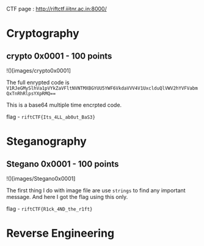 CTF page : http://riftctf.iiitnr.ac.in:8000/

# Cryptography

## crypto 0x0001		-		100 points

!()[images/crypto0x0001]

The full enrypted code is ``` V1RJeGMySlhVa1pVYkZaVFltNVNTMXBGYUU5YWF6VkdaVVV4V1UxclduQlVWV2hYVFVabmQxTnRhRlpsYXpRMQ== ```

This is a base64 multiple time encrpted code. 

flag - ``` riftCTF{Its_4LL_ab0ut_BaS3} ```

# Steganography

## Stegano 0x0001 - 100 points

!()[images/Stegano0x0001]

The first thing I do with image file are use ``` strings ``` to find any important message. And here I got the flag using this only.

flag - ``` riftCTF{R1ck_4ND_the_r1ft} ```

# Reverse Engineering

## 
